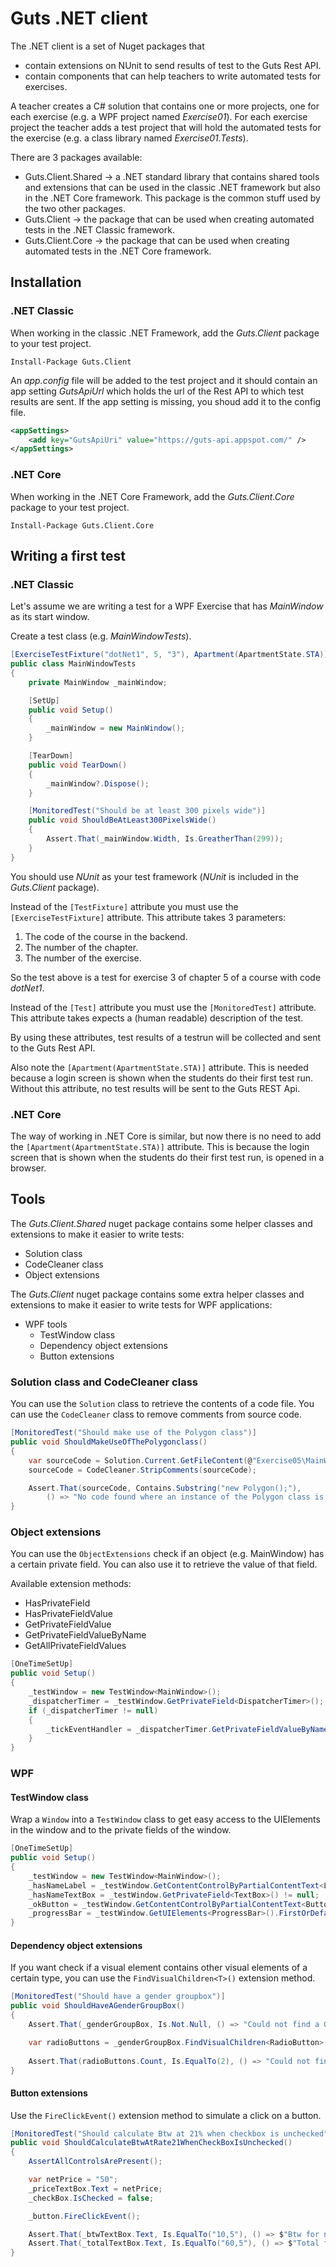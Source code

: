 # Guts .NET client
The .NET client is a set of Nuget packages that 
- contain extensions on NUnit to send results of test to the Guts Rest API.
- contain components that can help teachers to write automated tests for exercises.

A teacher creates a C# solution that contains one or more projects, one for each exercise (e.g. a WPF project named *Exercise01*).
For each exercise project the teacher adds a test project that will hold the automated tests for the exercise (e.g. a class library named *Exercise01.Tests*).

There are 3 packages available:
* Guts.Client.Shared -> a .NET standard library that contains shared tools and extensions that can be used in the classic .NET framework but also in the .NET Core framework. This package is the common stuff used by the two other packages.
* Guts.Client -> the package that can be used when creating automated tests in the .NET Classic framework.
* Guts.Client.Core -> the package that can be used when creating automated tests in the .NET Core framework.

## Installation
### .NET Classic
When working in the classic .NET Framework, add the *Guts.Client* package to your test project.
```
Install-Package Guts.Client
```
An *app.config* file will be added to the test project and it should contain an app setting *GutsApiUrl* which holds the url of the Rest API to which test results are sent.
If the app setting is missing, you shoud add it to the config file.

```xml
<appSettings>
    <add key="GutsApiUri" value="https://guts-api.appspot.com/" />
</appSettings>
```
### .NET Core
When working in the .NET Core Framework, add the *Guts.Client.Core* package to your test project.
```
Install-Package Guts.Client.Core
```

## Writing a first test
### .NET Classic
Let's assume we are writing a test for a WPF Exercise that has *MainWindow* as its start window.

Create a test class (e.g. *MainWindowTests*).

```csharp
[ExerciseTestFixture("dotNet1", 5, "3"), Apartment(ApartmentState.STA)]
public class MainWindowTests
{
    private MainWindow _mainWindow;

    [SetUp]
    public void Setup()
    {
        _mainWindow = new MainWindow();
    }

    [TearDown]
    public void TearDown()
    {
        _mainWindow?.Dispose();
    }

    [MonitoredTest("Should be at least 300 pixels wide")]
    public void ShouldBeAtLeast300PixelsWide()
    {
        Assert.That(_mainWindow.Width, Is.GreatherThan(299));
    }
}
```

You should use *NUnit* as your test framework (*NUnit* is included in the *Guts.Client* package).

Instead of the `[TestFixture]` attribute you must use the `[ExerciseTestFixture]` attribute.
This attribute takes 3 parameters:
1. The code of the course in the backend.
2. The number of the chapter.
3. The number of the exercise.

So the test above is a test for exercise 3 of chapter 5 of a course with code *dotNet1*.

Instead of the `[Test]` attribute you must use the `[MonitoredTest]` attribute.
This attribute takes expects a (human readable) description of the test.

By using these attributes, test results of a testrun will be collected and sent to the Guts Rest API.

Also note the `[Apartment(ApartmentState.STA)]` attribute. This is needed because a login screen is shown when the students do their first test run.
Without this attribute, no test results will be sent to the Guts REST Api.

### .NET Core
The way of working in .NET Core is similar, but now there is no need to add the `[Apartment(ApartmentState.STA)]` attribute.
This is because the login screen that is shown when the students do their first test run, is opened in a browser.

## Tools
The *Guts.Client.Shared* nuget package contains some helper classes and extensions to make it easier to write tests:
- Solution class
- CodeCleaner class
- Object extensions

The *Guts.Client* nuget package contains some extra helper classes and extensions to make it easier to write tests for WPF applications:
- WPF tools
  - TestWindow class
  - Dependency object extensions
  - Button extensions

### Solution class and CodeCleaner class
You can use the `Solution` class to retrieve the contents of a code file.
You can use the `CodeCleaner` class to remove comments from source code.

```csharp
[MonitoredTest("Should make use of the Polygon class")]
public void ShouldMakeUseOfThePolygonclass()
{
    var sourceCode = Solution.Current.GetFileContent(@"Exercise05\MainWindow.xaml.cs");
    sourceCode = CodeCleaner.StripComments(sourceCode);

    Assert.That(sourceCode, Contains.Substring("new Polygon();"), 
        () => "No code found where an instance of the Polygon class is created.");
}
```

### Object extensions
You can use the `ObjectExtensions` check if an object (e.g. MainWindow) has a certain private field.
You can also use it to retrieve the value of that field.

Available extension methods:
- HasPrivateField
- HasPrivateFieldValue
- GetPrivateFieldValue
- GetPrivateFieldValueByName
- GetAllPrivateFieldValues

```csharp
[OneTimeSetUp]
public void Setup()
{
    _testWindow = new TestWindow<MainWindow>();
    _dispatcherTimer = _testWindow.GetPrivateField<DispatcherTimer>();
    if (_dispatcherTimer != null)
    {
        _tickEventHandler = _dispatcherTimer.GetPrivateFieldValueByName<EventHandler>(nameof(DispatcherTimer.Tick));
    }
}
```

### WPF

#### TestWindow class
Wrap a `Window` into a `TestWindow` class to get easy access to the UIElements in the window and to the private fields of the window.

```csharp
[OneTimeSetUp]
public void Setup()
{
    _testWindow = new TestWindow<MainWindow>();
    _hasNameLabel = _testWindow.GetContentControlByPartialContentText<Label>("naam") != null;
    _hasNameTextBox = _testWindow.GetPrivateField<TextBox>() != null;
    _okButton = _testWindow.GetContentControlByPartialContentText<Button>("ok");
    _progressBar = _testWindow.GetUIElements<ProgressBar>().FirstOrDefault();
}
```

#### Dependency object extensions
If you want check if a visual element contains other visual elements of a certain type, you can use the `FindVisualChildren<T>()` extension method.

```csharp
[MonitoredTest("Should have a gender groupbox")]
public void ShouldHaveAGenderGroupBox()
{
    Assert.That(_genderGroupBox, Is.Not.Null, () => "Could not find a GroupBox control with header 'Geslacht'");

    var radioButtons = _genderGroupBox.FindVisualChildren<RadioButton>().ToList();
    
    Assert.That(radioButtons.Count, Is.EqualTo(2), () => "Could not find 2 RadioButtons within the gender groupbox");
}
```

#### Button extensions
Use the `FireClickEvent()` extension method to simulate a click on a button.

```csharp
[MonitoredTest("Should calculate Btw at 21% when checkbox is unchecked")]
public void ShouldCalculateBtwAtRate21WhenCheckBoxIsUnchecked()
{
    AssertAllControlsArePresent();

    var netPrice = "50";
    _priceTextBox.Text = netPrice;
    _checkBox.IsChecked = false;

    _button.FireClickEvent();

    Assert.That(_btwTextBox.Text, Is.EqualTo("10,5"), () => $"Btw for net price of '{netPrice}' is not correct");
    Assert.That(_totalTextBox.Text, Is.EqualTo("60,5"), () => $"Total for net price of '{netPrice}' is not correct");
}
```

